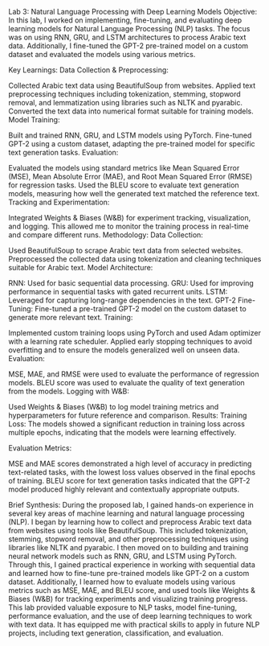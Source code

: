 Lab 3: Natural Language Processing with Deep Learning Models
Objective:
In this lab, I worked on implementing, fine-tuning, and evaluating deep learning models for Natural Language Processing (NLP) tasks. 
The focus was on using RNN, GRU, and LSTM architectures to process Arabic text data. Additionally, I fine-tuned the GPT-2 pre-trained model on a custom dataset and evaluated the models using various metrics.

Key Learnings:
Data Collection & Preprocessing:

Collected Arabic text data using BeautifulSoup from websites.
Applied text preprocessing techniques including tokenization, stemming, stopword removal, and lemmatization using libraries such as NLTK and pyarabic.
Converted the text data into numerical format suitable for training models.
Model Training:

Built and trained RNN, GRU, and LSTM models using PyTorch.
Fine-tuned GPT-2 using a custom dataset, adapting the pre-trained model for specific text generation tasks.
Evaluation:

Evaluated the models using standard metrics like Mean Squared Error (MSE), Mean Absolute Error (MAE), and Root Mean Squared Error (RMSE) for regression tasks.
Used the BLEU score to evaluate text generation models, measuring how well the generated text matched the reference text.
Tracking and Experimentation:

Integrated Weights & Biases (W&B) for experiment tracking, visualization, and logging. This allowed me to monitor the training process in real-time and compare different runs.
Methodology:
Data Collection:

Used BeautifulSoup to scrape Arabic text data from selected websites.
Preprocessed the collected data using tokenization and cleaning techniques suitable for Arabic text.
Model Architecture:

RNN: Used for basic sequential data processing.
GRU: Used for improving performance in sequential tasks with gated recurrent units.
LSTM: Leveraged for capturing long-range dependencies in the text.
GPT-2 Fine-Tuning: Fine-tuned a pre-trained GPT-2 model on the custom dataset to generate more relevant text.
Training:

Implemented custom training loops using PyTorch and used Adam optimizer with a learning rate scheduler.
Applied early stopping techniques to avoid overfitting and to ensure the models generalized well on unseen data.
Evaluation:

MSE, MAE, and RMSE were used to evaluate the performance of regression models.
BLEU score was used to evaluate the quality of text generation from the models.
Logging with W&B:

Used Weights & Biases (W&B) to log model training metrics and hyperparameters for future reference and comparison.
Results:
Training Loss:
The models showed a significant reduction in training loss across multiple epochs, indicating that the models were learning effectively.

Evaluation Metrics:

MSE and MAE scores demonstrated a high level of accuracy in predicting text-related tasks, with the lowest loss values observed in the final epochs of training.
BLEU score for text generation tasks indicated that the GPT-2 model produced highly relevant and contextually appropriate outputs.

Brief Synthesis:
During the proposed lab, I gained hands-on experience in several key areas of machine learning and natural language processing (NLP). 
I began by learning how to collect and preprocess Arabic text data from websites using tools like BeautifulSoup. This included tokenization,
stemming, stopword removal, and other preprocessing techniques using libraries like NLTK and pyarabic. I then moved on to building and training neural network
models such as RNN, GRU, and LSTM using PyTorch. Through this, I gained practical experience in working with sequential data and learned how to fine-tune pre-trained
models like GPT-2 on a custom dataset. Additionally, I learned how to evaluate models using various metrics such as MSE, MAE, and BLEU score, and used tools like Weights & Biases
(W&B) for tracking experiments and visualizing training progress. This lab provided valuable exposure to NLP tasks, model fine-tuning, performance evaluation, and the use of deep
learning techniques to work with text data. It has equipped me with practical skills to apply in future NLP projects, including text generation, classification, and evaluation.

